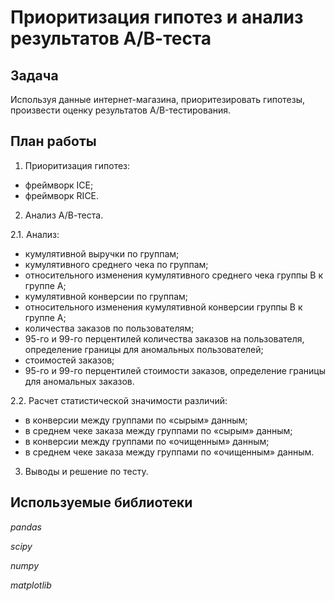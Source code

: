 # Приоритизация гипотез и анализ результатов А/В-теста

## Задача

Используя данные интернет-магазина, приоритезировать гипотезы, произвести оценку результатов A/B-тестирования.

## План работы

1. Приоритизация гипотез:
  - фреймворк ICE;
  - фреймворк RICE.

2. Анализ А/В-теста.
  
  2.1. Анализ:
  - кумулятивной выручки по группам;
  - кумулятивного среднего чека по группам;
  - относительного изменения кумулятивного среднего чека группы B к группе A;
  - кумулятивной конверсии по группам;
  - относительного изменения кумулятивной конверсии группы B к группе A;
  - количества заказов по пользователям;
  - 95-го и 99-го перцентилей количества заказов на пользователя, определение границы для аномальных пользователей;
  - стоимостей заказов;
  - 95-го и 99-го перцентилей стоимости заказов, определение границы для аномальных заказов.
  
  2.2. Расчет статистической значимости различий:
  - в конверсии между группами по «сырым» данным;
  - в среднем чеке заказа между группами по «сырым» данным;
  - в конверсии между группами по «очищенным» данным;
  - в среднем чеке заказа между группами по «очищенным» данным.

3. Выводы и решение по тесту.

## Используемые библиотеки
*pandas*

*scipy*

*numpy*

*matplotlib*
